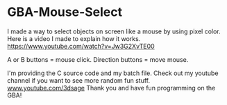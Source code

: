 # GBA-Mouse-Select

I made a way to select objects on screen like a mouse by using pixel color.
Here is a video I made to explain how it works.
https://www.youtube.com/watch?v=Jw3G2XvTE00

A or B buttons    = mouse click.
Direction buttons = move mouse.

I'm providing the C source code and my batch file. 
Check out my youtube channel if you want to see more random fun stuff. 
www.youtube.com/3dsage
Thank you and have fun programming on the GBA!
